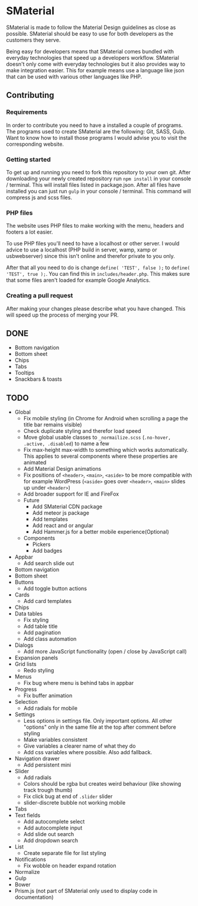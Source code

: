 # SMaterial
SMaterial is made to follow the Material Design guidelines as close as possible. 
SMaterial should be easy to use for both developers as the customers they serve.

Being easy for developers means that SMaterial comes bundled with everyday technologies that speed up a developers workflow.
SMaterial doesn't only come with everyday technologies but it also provides way to make integration easier.
This for example means use a language like json that can be used with various other languages like PHP.

## Contributing
### Requirements
In order to contribute you need to have a installed a couple of programs. The programs used to create SMaterial are the following:
Git, SASS, Gulp. Want to know how to install those programs I would advise you to visit the corresponding website.

### Getting started
To get up and running you need to fork this repository to your own git.
After downloading your newly created repository run `npm install` in your console / terminal.
This will install files listed in package.json.
After all files have installed you can just run `gulp` in your console / terminal.
This command will compress js and scss files.

### PHP files
The website uses PHP files to make working with the menu, headers and footers a lot easier.

To use PHP files you'll need to have a localhost or other server.
I would advice to use a localhost (PHP build in server, wamp, xamp or usbwebserver) since this isn't online and therefor private to you only.

After that all you need to do is change `define( 'TEST', false );` to `define( 'TEST', true );`. You can find this in
`includes/header.php`. This makes sure that some files aren't loaded for example Google Analytics.

### Creating a pull request
After making your changes please describe what you have changed. This will speed up the process of merging your PR.

## DONE

- Bottom navigation
- Bottom sheet
- Chips
- Tabs
- Tooltips
- Snackbars & toasts

## TODO

- Global 
    - Fix mobile styling (in Chrome for Android when scrolling a page the title bar remains visible)
    - Check duplicate styling and therefor load speed
    - Move global usable classes to `_normailize.scss` (`.no-hover, .active, .disabled`) to name a few
    - Fix max-height max-width to something which works automatically. This applies to several components where these properties are animated 
    - Add Material Design animations
    - Fix positions of `<header>`, `<main>`, `<aside>` to be more compatible with for example WordPress (`<aside>` goes over `<header>`, `<main>` slides up under `<header>`)
    - Add broader support for IE and FireFox
    - Future
		- Add SMaterial CDN package
		- Add meteor js package
    	- Add templates
    	- Add react and or angular
   		- Add Hammer.js for a better mobile experience(Optional)
    - Components
        - Pickers
		- Add badges
- Appbar
    - Add search slide out
- Bottom navigation
- Bottom sheet
- Buttons
    - Add toggle button actions
- Cards
    - Add card templates
- Chips
- Data tables
    - Fix styling
    - Add table title
    - Add pagination
    - Add class automation
- Dialogs
    - Add more JavaScript functionality (open / close by JavaScript call)
- Expansion panels
- Grid lists
    - Redo styling
- Menus  
  - Fix bug where menu is behind tabs in appbar
- Progress
    - Fix buffer animation
- Selection
    - Add radials for mobile
- Settings                   
    - Less options in settings file. Only important options. All other "options" only in the same file at the top after comment before styling
    - Make variables consistent
    - Give variables a clearer name of what they do
    - Add css variables where possible. Also add fallback.
- Navigation drawer
    - Add persistent mini
- Slider
    - Add radials
    - Colors should be rgba but creates weird behaviour (like showing track trough thumb)
    - Fix click bug at end of `.slider` slider
    - slider-discrete bubble not working mobile
- Tabs
- Text fields
    - Add autocomplete select
    - Add autocomplete input
    - Add slide out search
    - Add dropdown search
- List
    - Create separate file for list styling
- Notifications
    - Fix wobble on header expand rotation
- Normalize
- Gulp
- Bower
- Prism.js (not part of SMaterial only used to display code in documentation)